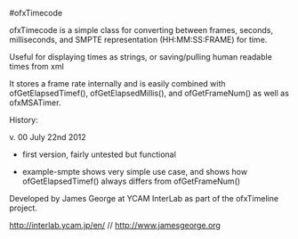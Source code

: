 #ofxTimecode

ofxTimecode is a simple class for converting between frames, seconds, milliseconds, and SMPTE representation (HH:MM:SS:FRAME) for time.

Useful for displaying times as strings, or saving/pulling human readable times from xml

It stores a frame rate internally and is easily combined with ofGetElapsedTimef(), ofGetElapsedMillis(), and ofGetFrameNum() as well as ofxMSATimer.



History:

v. 00 July 22nd 2012

* first version, fairly untested but functional

* example-smpte shows very simple use case, and shows how ofGetElapsedTimef() always differs from ofGetFrameNum()



Developed by James George at YCAM InterLab as part of the ofxTimeline project.

http://interlab.ycam.jp/en/ // http://www.jamesgeorge.org
